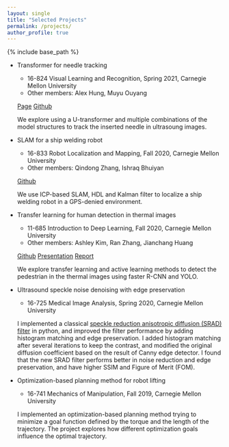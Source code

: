 ```yaml
---
layout: single
title: "Selected Projects"
permalink: /projects/
author_profile: true
---
```


{% include base_path %}

<!-- * Smart UI for AR display in Operation Room
    * MARSS
    * Other members:  -->

* Transformer for needle tracking
    * 16-824 Visual Learning and Recognition, Spring 2021, Carnegie Mellon University
    * Other members: Alex Hung, Muyu Ouyang

    [Page](https://sites.google.com/andrew.cmu.edu/16824-project/home) [Github](https://github.com/aL3x-O-o-Hung/TransformerForUltrasoundNeedleTracking)
    
    We explore using a U-transformer and multiple combinations of the model structures to track the inserted needle in ultrasoung images.

* SLAM for a ship welding robot
    * 16-833 Robot Localization and Mapping, Fall 2020, Carnegie Mellon University
    * Other members: Qindong Zhang, Ishraq Bhuiyan
    
    [Github](https://github.com/IshraqBhuiyan/slam_project)
    
    We use ICP-based SLAM, HDL and Kalman filter to localize a ship welding robot in a GPS-denied environment.

* Transfer learning for human detection in thermal images
    * 11-685 Introduction to Deep Learning, Fall 2020, Carnegie Mellon University
    * Other members: Ashley Kim, Ran Zhang, Jianchang Huang
    
    [Github](https://github.com/aliciachenw/11785-project-transfer-learning) [Presentation](https://www.youtube.com/watch?v=uHPqJcPMQDw) [Report](https://drive.google.com/file/d/1SSWwAOS04VDqUeSrs6hrdaNefBIYWp33/view)
    
    We explore transfer learning and active learning methods to detect the pedestrian in the thermal images using faster R-CNN and YOLO.

* Ultrasound speckle noise denoising with edge preservation
    * 16-725 Medical Image Analysis, Spring 2020, Carnegie Mellon University
    
    I implemented a classical [speckle reduction anisotropic diffusion (SRAD) filter](https://ieeexplore.ieee.org/abstract/document/1097762?casa_token=jbr0XBjReUoAAAAA:5VSU6ZPp58SCIlTv2tpWco_Ndtaow_l0-FWyvjgZ7Lzfip2TYSmHQ6EPOTHoSGJbWGYg7MxO) in python, and improved the filter performance by adding histogram matching and edge preservation. I added histogram matching after several iterations to keep the contrast, and modified the original diffusion coefficient based on the result of Canny edge detector. I found that the new SRAD filter performs better in noise reduction and edge preservation, and have higher SSIM and Figure of Merit (FOM).

* Optimization-based planning method for robot lifting
    * 16-741 Mechanics of Manipulation, Fall 2019, Carnegie Mellon University
    
    I implemented an optimization-based planning method trying to minimize a goal function defined by the torque and the length of the trajectory. The project explores how different optimization goals influence the optimal trajectory.
